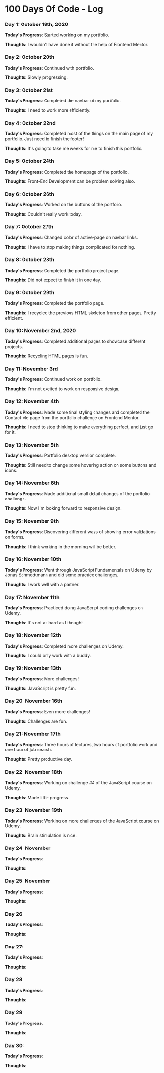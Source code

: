 # 100 Days Of Code - Log

<!-- 
### Day 0: February 30, 2016 (Example 2)
##### (delete me or comment me out)

**Today's Progress**: Fixed CSS, worked on canvas functionality for the app.

**Thoughts**: I really struggled with CSS, but, overall, I feel like I am slowly getting better at it. Canvas is still new for me, but I managed to figure out some basic functionality.

**Link(s) to work**: [Calculator App](http://www.example.com) 
-->


### Day 1: October 19th, 2020

**Today's Progress**: Started working on my portfolio.

**Thoughts**: I wouldn't have done it without the help of Frontend Mentor.


### Day 2: October 20th

**Today's Progress**: Continued with portfolio.

**Thoughts**: Slowly progressing.


### Day 3: October 21st

**Today's Progress**: Completed the navbar of my portfolio.

**Thoughts**: I need to work more efficiently.


### Day 4: October 22nd

**Today's Progress**: Completed most of the things on the main page of my portfolio. Just need to finish the footer!

**Thoughts**: It's going to take me weeks for me to finish this portfolio.


### Day 5: October 24th

**Today's Progress**: Completed the homepage of the portfolio.

**Thoughts**: Front-End Development can be problem solving also.


### Day 6: October 26th

**Today's Progress**: Worked on the buttons of the portfolio.

**Thoughts**: Couldn't really work today.


### Day 7: October 27th

**Today's Progress**: Changed color of active-page on navbar links.

**Thoughts**: I have to stop making things complicated for nothing.


### Day 8: October 28th

**Today's Progress**: Completed the portfolio project page.

**Thoughts**: Did not expect to finish it in one day.


### Day 9: October 29th

**Today's Progress**: Completed the portfolio page.

**Thoughts**: I recycled the previous HTML skeleton from other pages. Pretty efficient.


### Day 10: November 2nd, 2020

**Today's Progress**: Completed additional pages to showcase different projects.

**Thoughts**: Recycling HTML pages is fun.


### Day 11: November 3rd

**Today's Progress**: Continued work on portfolio.

**Thoughts**: I'm not excited to work on responsive design.


### Day 12: November 4th

**Today's Progress**: Made some final styling changes and completed the Contact Me page from the portfolio challenge on Frontend Mentor.

**Thoughts**: I need to stop thinking to make everything perfect, and just go for it.


### Day 13: November 5th

**Today's Progress**: Portfolio desktop version complete.

**Thoughts**: Still need to change some hovering action on some buttons and icons.


### Day 14: November 6th

**Today's Progress**: Made additional small detail changes of the portfolio challenge.

**Thoughts**: Now I'm looking forward to responsive design.


### Day 15: November 9th

**Today's Progress**: Discovering different ways of showing error validations on forms.

**Thoughts**: I think working in the morning will be better.


### Day 16: November 10th

**Today's Progress**: Went through JavaScript Fundamentals on Udemy by Jonas Schmedtmann and did some practice challenges.

**Thoughts**: I work well with a partner.


### Day 17: November 11th

**Today's Progress**: Practiced doing JavaScript coding challenges on Udemy.

**Thoughts**: It's not as hard as I thought.


### Day 18: November 12th

**Today's Progress**: Completed more challenges on Udemy.

**Thoughts**: I could only work with a buddy.


### Day 19: November 13th

**Today's Progress**: More challenges!

**Thoughts**: JavaScript is pretty fun.


### Day 20: November 16th

**Today's Progress**: Even more challenges!

**Thoughts**: Challenges are fun.


### Day 21: November 17th

**Today's Progress**: Three hours of lectures, two hours of portfolio work and one hour of job search.

**Thoughts**: Pretty productive day.


### Day 22: November 18th

**Today's Progress**: Working on challenge #4 of the JavaScript course on Udemy.

**Thoughts**: Made little progress.


### Day 23: November 19th

**Today's Progress**: Working on more challenges of the JavaScript course on Udemy.

**Thoughts**: Brain stimulation is nice.


### Day 24: November 

**Today's Progress**: 

**Thoughts**: 


### Day 25: November 

**Today's Progress**: 

**Thoughts**: 


### Day 26:

**Today's Progress**: 

**Thoughts**: 


### Day 27:

**Today's Progress**: 

**Thoughts**: 


### Day 28:

**Today's Progress**: 

**Thoughts**: 


### Day 29:

**Today's Progress**: 

**Thoughts**: 


### Day 30:

**Today's Progress**: 

**Thoughts**: 
